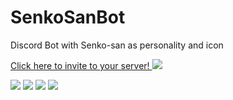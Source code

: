 # SenkoSanBot
Discord Bot with Senko-san as personality and icon

[Click here to invite to your server! <img src="https://discordapp.com/assets/e7a3b51fdac2aa5ec71975d257d5c405.png"/>](https://discordapp.com/api/oauth2/authorize?client_id=662986656885768212&permissions=8&scope=bot)

<img src="https://i.imgur.com/pAghMV7.png"/>
<img src="https://i.imgur.com/Z3vgSKx.png"/>
<img src="https://i.imgur.com/NoA1iT5.png"/>
<img src="https://i.imgur.com/qwhiqgf.png"/>
